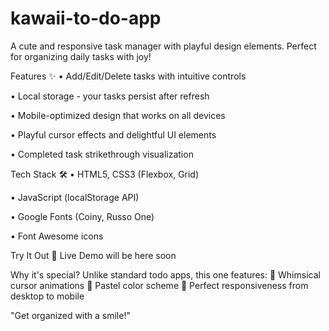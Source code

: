 # kawaii-to-do-app

A cute and responsive task manager with playful design elements. Perfect for organizing daily tasks with joy!

Features ✨
• Add/Edit/Delete tasks with intuitive controls

• Local storage - your tasks persist after refresh

• Mobile-optimized design that works on all devices

• Playful cursor effects and delightful UI elements

• Completed task strikethrough visualization

Tech Stack 🛠️
• HTML5, CSS3 (Flexbox, Grid)

• JavaScript (localStorage API)

• Google Fonts (Coiny, Russo One)

• Font Awesome icons

Try It Out 🌟
Live Demo will be here soon

Why it's special?
Unlike standard todo apps, this one features:
🍄 Whimsical cursor animations
🌈 Pastel color scheme
📱 Perfect responsiveness from desktop to mobile

"Get organized with a smile!"

